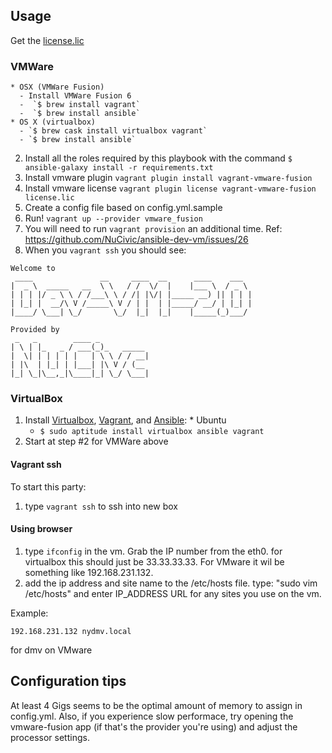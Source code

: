 ## Usage

Get the [license.lic](https://github.com/NuCivic/nuams-vm/blob/1.1/license.lic)

### VMWare
    * OSX (VMWare Fusion)
      - Install VMWare Fusion 6
      -  `$ brew install vagrant`
      -  `$ brew install ansible`
    * OS X (virtualbox)
      - `$ brew cask install virtualbox vagrant`
      - `$ brew install ansible`
  2. Install all the roles required by this playbook with the command `$ ansible-galaxy install -r requirements.txt`
  3. Install vmware plugin ``vagrant plugin install vagrant-vmware-fusion``
  4. Install vmware license ``vagrant plugin license vagrant-vmware-fusion license.lic``
  5. Create a config file based on config.yml.sample
  6. Run! ``vagrant up --provider vmware_fusion``
  7. You will need to run ``vagrant provision`` an additional time. Ref: https://github.com/NuCivic/ansible-dev-vm/issues/26
  8. When you ``vagrant ssh`` you should see:
```
Welcome to
 ____               __     ____  __      ____    ___
|  _ \  _____   __  \ \   / /  \/  |    |___ \  / _ \
| | | |/ _ \ \ / /___\ \ / /| |\/| |_____ __) || | | |
| |_| |  __/\ V /_____\ V / | |  | |_____/ __/ | |_| |
|____/ \___| \_/       \_/  |_|  |_|    |_____(_)___/

Provided by
 _   _        ____ _
| \ | |_   _ / ___(_)_   _____
|  \| | | | | |   | \ \ / / __|
| |\  | |_| | |___| |\ V / (__
|_| \_|\__,_|\____|_| \_/ \___|
```
  


### VirtualBox
  1. Install [Virtualbox](https://www.virtualbox.org/), [Vagrant](https://www.vagrantup.com/downloads.html), and [Ansible](http://docs.ansible.com/intro_installation.html):
    * Ubuntu
      - `$ sudo aptitude install virtualbox ansible vagrant`
  2. Start at step #2 for VMWare above


#### Vagrant ssh

To start this party:

1) type ``vagrant ssh`` to ssh into new box

#### Using browser

1) type ``ifconfig`` in the vm. Grab the IP number from the eth0. for virtualbox this should just be 33.33.33.33. For VMware it wil be something like 192.168.231.132.
2) add the ip address and site name to the /etc/hosts file. type: "sudo vim /etc/hosts" and enter IP_ADDRESS URL for any sites you use on the vm. 

Example:

```
192.168.231.132 nydmv.local
```

for dmv on VMware

## Configuration tips

At least 4 Gigs seems to be the optimal amount of memory to assign in config.yml. Also, if you experience slow performace, try opening the vmware-fusion app (if that's the provider you're using) and adjust the processor settings. 
